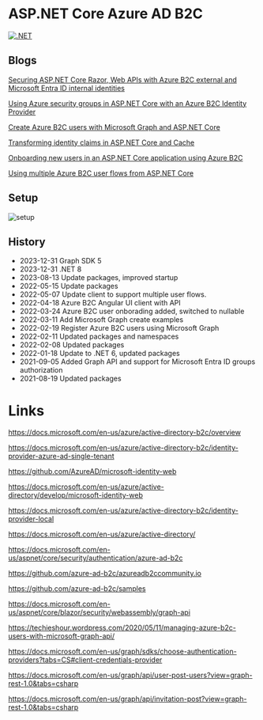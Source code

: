 # ASP.NET Core Azure AD B2C

[![.NET](https://github.com/damienbod/azureb2c-fed-azuread/workflows/.NET/badge.svg)](https://github.com/damienbod/azureb2c-fed-azuread/actions?query=workflow%3A.NET) 

## Blogs

[Securing ASP.NET Core Razor, Web APIs with Azure B2C external and Microsoft Entra ID internal identities](https://damienbod.com/2021/07/26/securing-asp-net-core-razor-pages-web-apis-with-azure-b2c-external-and-azure-ad-internal-identities/)

[Using Azure security groups in ASP.NET Core with an Azure B2C Identity Provider](https://damienbod.com/2021/09/06/using-azure-security-groups-in-asp-net-core-with-an-azure-b2c-identity-provider/)

[Create Azure B2C users with Microsoft Graph and ASP.NET Core](https://damienbod.com/2022/03/11/create-azure-b2c-users-with-microsoft-graph-and-asp-net-core/)

[Transforming identity claims in ASP.NET Core and Cache](https://damienbod.com/2022/03/16/transforming-identity-claims-in-asp-net-core-and-cache/)

[Onboarding new users in an ASP.NET Core application using Azure B2C](https://damienbod.com/2022/03/24/onboarding-new-users-in-an-asp-net-core-application-using-azure-b2c/)

[Using multiple Azure B2C user flows from ASP.NET Core](https://damienbod.com/2022/05/16/using-multiple-azure-b2c-user-flows-from-asp-net-core/)

## Setup 

![setup](AzureB2CAzureAD_01.png)

## History

- 2023-12-31 Graph SDK 5
- 2023-12-31 .NET 8
- 2023-08-13 Update packages, improved startup
- 2022-05-15 Update packages
- 2022-05-07 Update client to support multiple user flows.
- 2022-04-18 Azure B2C Angular UI client with API
- 2022-03-24 Azure B2C user onborading added, switched to nullable
- 2022-03-11 Add Microsoft Graph create examples
- 2022-02-19 Register Azure B2C users using Microsoft Graph
- 2022-02-11 Updated packages and namespaces
- 2022-02-08 Updated packages
- 2022-01-18 Update to .NET 6, updated packages
- 2021-09-05 Added Graph API and support for Microsoft Entra ID groups authorization
- 2021-08-19 Updated packages

# Links

https://docs.microsoft.com/en-us/azure/active-directory-b2c/overview

https://docs.microsoft.com/en-us/azure/active-directory-b2c/identity-provider-azure-ad-single-tenant

https://github.com/AzureAD/microsoft-identity-web

https://docs.microsoft.com/en-us/azure/active-directory/develop/microsoft-identity-web

https://docs.microsoft.com/en-us/azure/active-directory-b2c/identity-provider-local

https://docs.microsoft.com/en-us/azure/active-directory/

https://docs.microsoft.com/en-us/aspnet/core/security/authentication/azure-ad-b2c

https://github.com/azure-ad-b2c/azureadb2ccommunity.io

https://github.com/azure-ad-b2c/samples

https://docs.microsoft.com/en-us/aspnet/core/blazor/security/webassembly/graph-api

https://techieshour.wordpress.com/2020/05/11/managing-azure-b2c-users-with-microsoft-graph-api/

https://docs.microsoft.com/en-us/graph/sdks/choose-authentication-providers?tabs=CS#client-credentials-provider

https://docs.microsoft.com/en-us/graph/api/user-post-users?view=graph-rest-1.0&tabs=csharp

https://docs.microsoft.com/en-us/graph/api/invitation-post?view=graph-rest-1.0&tabs=csharp
